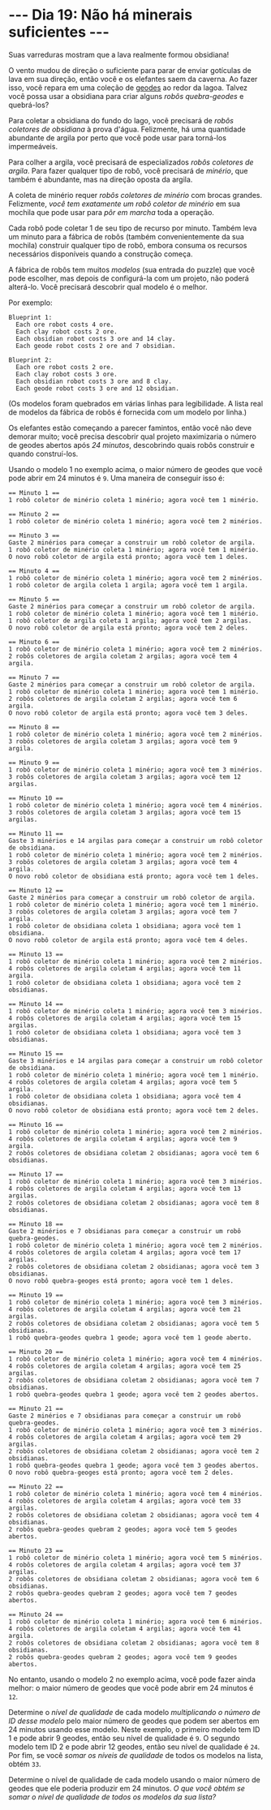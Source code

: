 # --- Dia 19: Não há minerais suficientes ---

Suas varreduras mostram que a lava realmente formou obsidiana!

O vento mudou de direção o suficiente para parar de enviar gotículas de lava em sua direção, então você e os elefantes saem da caverna. Ao fazer isso, você repara em uma coleção de [geodes](https://pt.wikipedia.org/wiki/Geode) ao redor da lagoa. Talvez você possa usar a obsidiana para criar alguns *robôs quebra-geodes* e quebrá-los?

Para coletar a obsidiana do fundo do lago, você precisará de *robôs coletores de obsidiana* à prova d'água. Felizmente, há uma quantidade abundante de argila por perto que você pode usar para torná-los impermeáveis.

Para colher a argila, você precisará de especializados *robôs coletores de argila*. Para fazer qualquer tipo de robô, você precisará de *minério*, que também é abundante, mas na direção oposta da argila.

A coleta de minério requer *robôs coletores de minério* com brocas grandes. Felizmente, *você tem exatamente um robô coletor de minério* em sua mochila que pode usar para *pôr em marcha* toda a operação.

Cada robô pode coletar 1 de seu tipo de recurso por minuto. Também leva um minuto para a fábrica de robôs (também convenientemente da sua mochila) construir qualquer tipo de robô, embora consuma os recursos necessários disponíveis quando a construção começa.

A fábrica de robôs tem muitos *modelos* (sua entrada do puzzle) que você pode escolher, mas depois de configurá-la com um projeto, não poderá alterá-lo. Você precisará descobrir qual modelo é o melhor.

Por exemplo:

```
Blueprint 1:
  Each ore robot costs 4 ore.
  Each clay robot costs 2 ore.
  Each obsidian robot costs 3 ore and 14 clay.
  Each geode robot costs 2 ore and 7 obsidian.

Blueprint 2:
  Each ore robot costs 2 ore.
  Each clay robot costs 3 ore.
  Each obsidian robot costs 3 ore and 8 clay.
  Each geode robot costs 3 ore and 12 obsidian.

```

(Os modelos foram quebrados em várias linhas para legibilidade. A lista real de modelos da fábrica de robôs é fornecida com um modelo por linha.)

Os elefantes estão começando a parecer famintos, então você não deve demorar muito; você precisa descobrir qual projeto maximizaria o número de geodes abertos após *24 minutos*, descobrindo quais robôs construir e quando construí-los.

Usando o modelo 1 no exemplo acima, o maior número de geodes que você pode abrir em 24 minutos é `9`. Uma maneira de conseguir isso é:

```
== Minuto 1 ==
1 robô coletor de minério coleta 1 minério; agora você tem 1 minério.

== Minuto 2 ==
1 robô coletor de minério coleta 1 minério; agora você tem 2 minérios.

== Minuto 3 ==
Gaste 2 minérios para começar a construir um robô coletor de argila.
1 robô coletor de minério coleta 1 minério; agora você tem 1 minério.
O novo robô coletor de argila está pronto; agora você tem 1 deles.

== Minuto 4 ==
1 robô coletor de minério coleta 1 minério; agora você tem 2 minérios.
1 robô coletor de argila coleta 1 argila; agora você tem 1 argila.

== Minuto 5 ==
Gaste 2 minérios para começar a construir um robô coletor de argila.
1 robô coletor de minério coleta 1 minério; agora você tem 1 minério.
1 robô coletor de argila coleta 1 argila; agora você tem 2 argilas.
O novo robô coletor de argila está pronto; agora você tem 2 deles.

== Minuto 6 ==
1 robô coletor de minério coleta 1 minério; agora você tem 2 minérios.
2 robôs coletores de argila coletam 2 argilas; agora você tem 4 argila.

== Minuto 7 ==
Gaste 2 minérios para começar a construir um robô coletor de argila.
1 robô coletor de minério coleta 1 minério; agora você tem 1 minério.
2 robôs coletores de argila coletam 2 argilas; agora você tem 6 argila.
O novo robô coletor de argila está pronto; agora você tem 3 deles.

== Minuto 8 ==
1 robô coletor de minério coleta 1 minério; agora você tem 2 minérios.
3 robôs coletores de argila coletam 3 argilas; agora você tem 9 argila.

== Minuto 9 ==
1 robô coletor de minério coleta 1 minério; agora você tem 3 minérios.
3 robôs coletores de argila coletam 3 argilas; agora você tem 12 argilas.

== Minuto 10 ==
1 robô coletor de minério coleta 1 minério; agora você tem 4 minérios.
3 robôs coletores de argila coletam 3 argilas; agora você tem 15 argilas.

== Minuto 11 ==
Gaste 3 minérios e 14 argilas para começar a construir um robô coletor de obsidiana.
1 robô coletor de minério coleta 1 minério; agora você tem 2 minérios.
3 robôs coletores de argila coletam 3 argilas; agora você tem 4 argila.
O novo robô coletor de obsidiana está pronto; agora você tem 1 deles.

== Minuto 12 ==
Gaste 2 minérios para começar a construir um robô coletor de argila.
1 robô coletor de minério coleta 1 minério; agora você tem 1 minério.
3 robôs coletores de argila coletam 3 argilas; agora você tem 7 argila.
1 robô coletor de obsidiana coleta 1 obsidiana; agora você tem 1 obsidiana.
O novo robô coletor de argila está pronto; agora você tem 4 deles.

== Minuto 13 ==
1 robô coletor de minério coleta 1 minério; agora você tem 2 minérios.
4 robôs coletores de argila coletam 4 argilas; agora você tem 11 argila.
1 robô coletor de obsidiana coleta 1 obsidiana; agora você tem 2 obsidianas.

== Minuto 14 ==
1 robô coletor de minério coleta 1 minério; agora você tem 3 minérios.
4 robôs coletores de argila coletam 4 argilas; agora você tem 15 argilas.
1 robô coletor de obsidiana coleta 1 obsidiana; agora você tem 3 obsidianas.

== Minuto 15 ==
Gaste 3 minérios e 14 argilas para começar a construir um robô coletor de obsidiana.
1 robô coletor de minério coleta 1 minério; agora você tem 1 minério.
4 robôs coletores de argila coletam 4 argilas; agora você tem 5 argila.
1 robô coletor de obsidiana coleta 1 obsidiana; agora você tem 4 obsidianas.
O novo robô coletor de obsidiana está pronto; agora você tem 2 deles.

== Minuto 16 ==
1 robô coletor de minério coleta 1 minério; agora você tem 2 minérios.
4 robôs coletores de argila coletam 4 argilas; agora você tem 9 argila.
2 robôs coletores de obsidiana coletam 2 obsidianas; agora você tem 6 obsidianas.

== Minuto 17 ==
1 robô coletor de minério coleta 1 minério; agora você tem 3 minérios.
4 robôs coletores de argila coletam 4 argilas; agora você tem 13 argilas.
2 robôs coletores de obsidiana coletam 2 obsidianas; agora você tem 8 obsidianas.

== Minuto 18 ==
Gaste 2 minérios e 7 obsidianas para começar a construir um robô quebra-geodes.
1 robô coletor de minério coleta 1 minério; agora você tem 2 minérios.
4 robôs coletores de argila coletam 4 argilas; agora você tem 17 argilas.
2 robôs coletores de obsidiana coletam 2 obsidianas; agora você tem 3 obsidianas.
O novo robô quebra-geoges está pronto; agora você tem 1 deles.

== Minuto 19 ==
1 robô coletor de minério coleta 1 minério; agora você tem 3 minérios.
4 robôs coletores de argila coletam 4 argilas; agora você tem 21 argilas.
2 robôs coletores de obsidiana coletam 2 obsidianas; agora você tem 5 obsidianas.
1 robô quebra-geodes quebra 1 geode; agora você tem 1 geode aberto.

== Minuto 20 ==
1 robô coletor de minério coleta 1 minério; agora você tem 4 minérios.
4 robôs coletores de argila coletam 4 argilas; agora você tem 25 argilas.
2 robôs coletores de obsidiana coletam 2 obsidianas; agora você tem 7 obsidianas.
1 robô quebra-geodes quebra 1 geode; agora você tem 2 geodes abertos.

== Minuto 21 ==
Gaste 2 minérios e 7 obsidianas para começar a construir um robô quebra-geodes.
1 robô coletor de minério coleta 1 minério; agora você tem 3 minérios.
4 robôs coletores de argila coletam 4 argilas; agora você tem 29 argilas.
2 robôs coletores de obsidiana coletam 2 obsidianas; agora você tem 2 obsidianas.
1 robô quebra-geodes quebra 1 geode; agora você tem 3 geodes abertos.
O novo robô quebra-geoges está pronto; agora você tem 2 deles.

== Minuto 22 ==
1 robô coletor de minério coleta 1 minério; agora você tem 4 minérios.
4 robôs coletores de argila coletam 4 argilas; agora você tem 33 argilas.
2 robôs coletores de obsidiana coletam 2 obsidianas; agora você tem 4 obsidianas.
2 robôs quebra-geodes quebram 2 geodes; agora você tem 5 geodes abertos.

== Minuto 23 ==
1 robô coletor de minério coleta 1 minério; agora você tem 5 minérios.
4 robôs coletores de argila coletam 4 argilas; agora você tem 37 argilas.
2 robôs coletores de obsidiana coletam 2 obsidianas; agora você tem 6 obsidianas.
2 robôs quebra-geodes quebram 2 geodes; agora você tem 7 geodes abertos.

== Minuto 24 ==
1 robô coletor de minério coleta 1 minério; agora você tem 6 minérios.
4 robôs coletores de argila coletam 4 argilas; agora você tem 41 argila.
2 robôs coletores de obsidiana coletam 2 obsidianas; agora você tem 8 obsidianas.
2 robôs quebra-geodes quebram 2 geodes; agora você tem 9 geodes abertos.

```

No entanto, usando o modelo 2 no exemplo acima, você pode fazer ainda melhor: o maior número de geodes que você pode abrir em 24 minutos é `12`.

Determine o *nível de qualidade* de cada modelo *multiplicando o número de ID desse modelo* pelo maior número de geodes que podem ser abertos em 24 minutos usando esse modelo. Neste exemplo, o primeiro modelo tem ID 1 e pode abrir 9 geodes, então seu nível de qualidade é `9`. O segundo modelo tem ID 2 e pode abrir 12 geodes, então seu nível de qualidade é `24`. Por fim, se você *somar os níveis de qualidade* de todos os modelos na lista, obtém `33`.

Determine o nível de qualidade de cada modelo usando o maior número de geodes que ele poderia produzir em 24 minutos. *O que você obtém se somar o nível de qualidade de todos os modelos da sua lista?*

